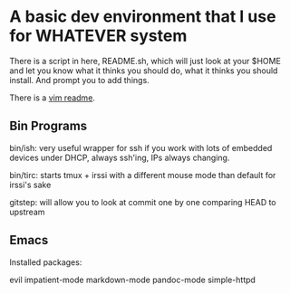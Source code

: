 # A basic dev environment that I use for WHATEVER system

There is a script in here, README.sh, which will just look at your $HOME and let you know what it thinks you should do, what it thinks you should install. And prompt you to add things.

There is a [vim readme](VIMGUIDE.md).

## Bin Programs 

bin/ish: very useful wrapper for ssh if you work with lots of embedded devices under DHCP, always ssh'ing, IPs always changing.

bin/tirc: starts tmux + irssi with a different mouse mode than default for irssi's sake

gitstep: will allow you to look at commit one by one comparing HEAD to upstream

## Emacs

Installed packages:

evil
impatient-mode
markdown-mode
pandoc-mode
simple-httpd

